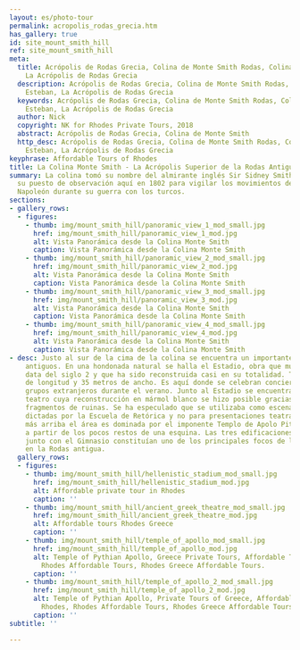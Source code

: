 ```yaml
---
layout: es/photo-tour
permalink: acropolis_rodas_grecia.htm
has_gallery: true
id: site_mount_smith_hill
ref: site_mount_smith_hill
meta:
  title: Acrópolis de Rodas Grecia, Colina de Monte Smith Rodas, Colina de San Esteban,
    La Acrópolis de Rodas Grecia
  description: Acrópolis de Rodas Grecia, Colina de Monte Smith Rodas, Colina de San
    Esteban, La Acrópolis de Rodas Grecia
  keywords: Acrópolis de Rodas Grecia, Colina de Monte Smith Rodas, Colina de San
    Esteban, La Acrópolis de Rodas Grecia
  author: Nick
  copyright: NK for Rhodes Private Tours, 2018
  abstract: Acrópolis de Rodas Grecia, Colina de Monte Smith
  http_desc: Acrópolis de Rodas Grecia, Colina de Monte Smith Rodas, Colina de San
    Esteban, La Acrópolis de Rodas Grecia
keyphrase: Affordable Tours of Rhodes
title: La Colina Monte Smith - La Acrópolis Superior de la Rodas Antigua
summary: La colina tomó su nombre del almirante inglés Sir Sidney Smith quien tuvo
  su puesto de observación aquí en 1802 para vigilar los movimientos de la flota de
  Napoleón durante su guerra con los turcos.
sections:
- gallery_rows:
  - figures:
    - thumb: img/mount_smith_hill/panoramic_view_1_mod_small.jpg
      href: img/mount_smith_hill/panoramic_view_1_mod.jpg
      alt: Vista Panorámica desde la Colina Monte Smith
      caption: Vista Panorámica desde la Colina Monte Smith
    - thumb: img/mount_smith_hill/panoramic_view_2_mod_small.jpg
      href: img/mount_smith_hill/panoramic_view_2_mod.jpg
      alt: Vista Panorámica desde la Colina Monte Smith
      caption: Vista Panorámica desde la Colina Monte Smith
    - thumb: img/mount_smith_hill/panoramic_view_3_mod_small.jpg
      href: img/mount_smith_hill/panoramic_view_3_mod.jpg
      alt: Vista Panorámica desde la Colina Monte Smith
      caption: Vista Panorámica desde la Colina Monte Smith
    - thumb: img/mount_smith_hill/panoramic_view_4_mod_small.jpg
      href: img/mount_smith_hill/panoramic_view_4_mod.jpg
      alt: Vista Panorámica desde la Colina Monte Smith
      caption: Vista Panorámica desde la Colina Monte Smith
- desc: Justo al sur de la cima de la colina se encuentra un importante grupo de monumentos
    antiguos. En una hondonada natural se halla el Estadio, obra que muy probablemente
    data del siglo 2 y que ha sido reconstruida casi en su totalidad. Tiene 200 metros
    de longitud y 35 metros de ancho. Es aquí donde se celebran conciertos de importantes
    grupos extranjeros durante el verano. Junto al Estadio se encuentra un pequeño
    teatro cuya reconstrucción en mármol blanco se hizo posible gracias a los pocos
    fragmentos de ruinas. Se ha especulado que se utilizaba como escenario de clases
    dictadas por la Escuela de Retórica y no para presentaciones teatrales. Un poco
    más arriba el área es dominada por el imponente Templo de Apolo Pitio. Fue reconstruido
    a partir de los pocos restos de una esquina. Las tres edificaciones superiores
    junto con el Gimnasio constituían uno de los principales focos de la vida artística
    en la Rodas antigua.
  gallery_rows:
  - figures:
    - thumb: img/mount_smith_hill/hellenistic_stadium_mod_small.jpg
      href: img/mount_smith_hill/hellenistic_stadium_mod.jpg
      alt: Affordable private tour in Rhodes
      caption: ''
    - thumb: img/mount_smith_hill/ancient_greek_theatre_mod_small.jpg
      href: img/mount_smith_hill/ancient_greek_theatre_mod.jpg
      alt: Affordable tours Rhodes Greece
      caption: ''
    - thumb: img/mount_smith_hill/temple_of_apollo_mod_small.jpg
      href: img/mount_smith_hill/temple_of_apollo_mod.jpg
      alt: Temple of Pythian Apollo, Greece Private Tours, Affordable Tours of Rhodes,
        Rhodes Affordable Tours, Rhodes Greece Affordable Tours.
      caption: ''
    - thumb: img/mount_smith_hill/temple_of_apollo_2_mod_small.jpg
      href: img/mount_smith_hill/temple_of_apollo_2_mod.jpg
      alt: Temple of Pythian Apollo, Private Tours of Greece, Affordable Tours of
        Rhodes, Rhodes Affordable Tours, Rhodes Greece Affordable Tours.
      caption: ''
subtitle: ''

---
```

